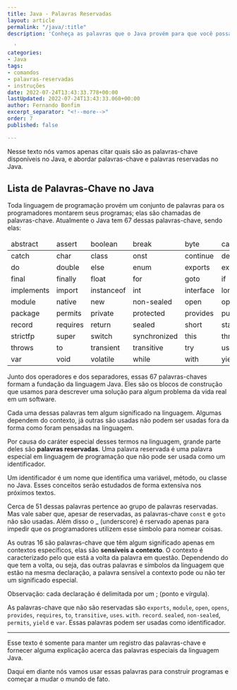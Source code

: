 ```yaml
---
title: Java - Palavras Reservadas
layout: article
permalink: "/java/:title"
description: 'Conheça as palavras que o Java provém para que você possa programar.

  '
categories:
- Java
tags:
- comandos
- palavras-reservadas
- instruções
date: 2022-07-24T13:43:33.778+00:00
lastUpdated: 2022-07-24T13:43:33.060+00:00
author: Fernando Bonfim
excerpt_separator: "<!--more-->"
order: 7
published: false

---
```

Nesse texto nós vamos apenas citar quais são as palavras-chave disponíveis no Java, e abordar palavras-chave e palavras reservadas no Java.

## Lista de Palavras-Chave no Java

Toda linguagem de programação provém um conjunto de palavras para os programadores montarem seus programas; elas são chamadas de palavras-chave. Atualmente o Java tem 67 dessas palavras-chave, sendo elas:

<div class="table-container">
<table class="table-model-1">
<thead>
<tr>
<td>abstract</td>
<td>assert</td>
<td>boolean</td>
<td>break</td>
<td>byte</td>
<td>case</td>
</tr>
</thead>
<tbody>
<tr>
<td>catch</td>
<td>char</td>
<td>class</td>
<td>onst</td>
<td>continue</td>
<td>default</td>
</tr>
<tr>
<td>do</td>
<td>double</td>
<td>else</td>
<td>enum</td>
<td>exports</td>
<td>extends</td>
</tr>
<tr>
<td>final</td>
<td>finally</td>
<td>float</td>
<td>for</td>
<td>goto</td>
<td>if</td>
</tr>
<tr>
<td>implements</td>
<td>import</td>
<td>instanceof</td>
<td>int</td>
<td>interface</td>
<td>long</td>
</tr>
<tr>
<td>module</td>
<td>native</td>
<td>new</td>
<td>non-sealed</td>
<td>open</td>
<td>opens</td>
</tr>
<tr>
<td>package</td>
<td>permits</td>
<td>private</td>
<td>protected</td>
<td>provides</td>
<td>public</td>
</tr>
<tr>
<td>record</td>
<td>requires</td>
<td>return</td>
<td>sealed</td>
<td>short</td>
<td>static</td>
</tr>
<tr>
<td>strictfp</td>
<td>super</td>
<td>switch</td>
<td>synchronized</td>
<td>this</td>
<td>throw</td>
</tr>
<tr>
<td>throws</td>
<td>to</td>
<td>transient</td>
<td>transitive</td>
<td>try</td>
<td>uses</td>
</tr>
<tr>
<td>var</td>
<td>void</td>
<td>volatile</td>
<td>while</td>
<td>with</td>
<td>yield</td>
</tr>
</tbody>
</table>
</div>

Junto dos operadores e dos separadores, essas 67 palavras-chaves formam a fundação da linguagem Java. Eles são os blocos de construção que usamos para descrever uma solução para algum problema da vida real em um software.

Cada uma dessas palavras tem algum significado na linguagem. Algumas dependem do contexto, já outras são usadas não podem ser usadas fora da forma como foram pensadas na linguagem.

Por causa do caráter especial desses termos na linguagem, grande parte deles são **palavras reservadas**. Uma palavra reservada é uma palavra especial em linguagem de programação que não pode ser usada como um identificador.

Um identificador é um nome que identifica uma variável, método, ou classe no Java. Esses conceitos serão estudados de forma extensíva nos próximos textos.

Cerca de 51 dessas palavras pertence ao grupo de palavras reservadas. Mas vale saber que, apesar de reservadas, as palavras-chave `const` e `goto` não são usadas. Além disso o _ (underscore) é rservado apenas para impedir que os programadores utilizem esse símbolo para nomear coisas.

As outras 16 são palavras-chave que têm algum significado apenas em contextos específicos, elas são **sensíveis a contexto**.  O contexto é caracterizado pelo que está a volta da palavra em questão. Dependendo do que tem a volta, ou seja, das outras palavras e símbolos da linguagem que estão na mesma declaração, a palavra sensível a contexto pode ou não ter um significado especial.

Observação: cada declaração é delimitada por um ; (ponto e vírgula).

As palavras-chave que não são reservadas são `exports`, `module`, `open`, `opens`, `provides`, `requires`, `to`, `transitive`, `uses`. `with`. `record`. `sealed`, `non-sealed`, `permits`, `yield` e `var`. Essas palavras podem ser usadas como identificador.

***

Esse texto é somente para manter um registro das palavras-chave e fornecer alguma explicação acerca das palavras especiais da linguagem Java.

Daqui em diante nós vamos usar essas palavras para construir programas e começar a mudar o mundo de fato.